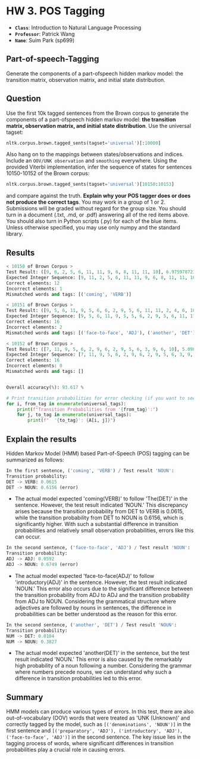 # HW 3. POS Tagging
* __`Class`__: Introduction to Natural Language Processing
* __`Professor`__: Patrick Wang
* __`Name`__: Suim Park (sp699)
## Part-of-speech-Tagging
Generate the components of a part-ofspeech hidden markov model: the transition matrix, observation matrix, and initial state distribution.
## Question
Use the first 10k tagged sentences from the Brown corpus to generate the components of a part-ofspeech hidden markov model: __the transition matrix, observation matrix, and initial state distribution__. Use the universal tagset:
```Python
nltk.corpus.brown.tagged_sents(tagset='universal')[:10000]
```
Also hang on to the mappings between states/observations and indices. Include an `OOV/UNK observation` and `smoothing` everywhere. Using the provided Viterbi implementation, infer the sequence of states for sentences 10150-10152 of the Brown corpus:
```Python
nltk.corpus.brown.tagged_sents(tagset='universal')[10150:10153]
```
and compare against the truth. __Explain why your POS tagger does or does not produce the correct tags__. You may work in a group of 1 or 2. Submissions will be graded without regard for the group size. You should turn in a document (.txt, .md, or .pdf) answering all of the red items above. You should also turn in Python scripts (.py) for each of the blue items. Unless otherwise specified, you may use only numpy and the standard library.

## Results
```Python
< 10150 of Brown Corpus >
Test Result: ([9, 6, 2, 5, 6, 11, 11, 9, 6, 8, 11, 11, 10], 6.975978723562705e-45)
Expected Integer Sequence: [9, 11, 2, 5, 6, 11, 11, 9, 6, 8, 11, 11, 10]
Correct elements: 12
Incorrect elements: 1
Mismatched words and tags: [('coming', 'VERB')]

< 10151 of Brown Corpus >
Test Result: ([9, 5, 6, 11, 9, 5, 6, 6, 2, 9, 5, 6, 11, 11, 2, 4, 6, 10], 1.0399079756652066e-61)
Expected Integer Sequence: [9, 5, 6, 11, 9, 5, 5, 6, 2, 9, 5, 6, 11, 11, 2, 4, 9, 10]
Correct elements: 16
Incorrect elements: 2
Mismatched words and tags: [('face-to-face', 'ADJ'), ('another', 'DET')]

< 10152 of Brown Corpus >
Test Result: ([7, 11, 9, 5, 6, 2, 9, 6, 2, 9, 5, 6, 3, 9, 6, 10], 5.098984326459768e-44)
Expected Integer Sequence: [7, 11, 9, 5, 6, 2, 9, 6, 2, 9, 5, 6, 3, 9, 6, 10]
Correct elements: 16
Incorrect elements: 0
Mismatched words and tags: []


Overall accuracy(%): 93.617 %
```

```Python
# Print transition probabilities for error checking (if you want to see, add this code at the end of the code)
for i, from_tag in enumerate(universal_tags):
    print(f"Transition Probabilities from '{from_tag}':")
    for j, to_tag in enumerate(universal_tags):
        print(f"  '{to_tag}': {A[i, j]}")
```

## Explain the results
Hidden Markov Model (HMM) based Part-of-Speech (POS) tagging can be summarized as follows:
```Python
In the first sentence, ('coming', 'VERB') / Test result 'NOUN':
Transition probability:
DET -> VERB: 0.0615
DET -> NOUN: 0.6156 (error)
```
- The actual model expected 'coming(VERB)' to follow 'The(DET)' in the sentence. However, the test result indicated 'NOUN.' This discrepancy arises because the transition probability from DET to VERB is 0.0615, while the transition probability from DET to NOUN is 0.6156, which is significantly higher. With such a substantial difference in transition probabilities and relatively small observation probabilities, errors like this can occur.
```Python
In the second sentence, ('face-to-face', 'ADJ') / Test result 'NOUN':
Transition probability:
ADJ -> ADJ: 0.0592
ADJ -> NOUN: 0.6749 (error)
```
- The actual model expected 'face-to-face(ADJ)' to follow 'introductory(ADJ)' in the sentence. However, the test result indicated 'NOUN.' This error also occurs due to the significant difference between the transition probability from ADJ to ADJ and the transition probability from ADJ to NOUN. Considering the grammatical structure where adjectives are followed by nouns in sentences, the difference in probabilities can be better understood as the reason for this error.
```Python
In the second sentence, ('another', 'DET') / Test result 'NOUN':
Transition probability:
NUM -> DET: 0.0104
NUM -> NOUN: 0.3827
```
- The actual model expected 'another(DET)' in the sentence, but the test result indicated 'NOUN.' This error is also caused by the remarkably high probability of a noun following a number. Considering the grammar where numbers precede nouns, we can understand why such a difference in transition probabilities led to this error.</br>
## Summary
HMM models can produce various types of errors. In this test, there are also out-of-vocabulary (OOV) words that were treated as 'UNK (Unknown)' and correctly tagged by the model, such as `[('denominations', 'NOUN')]` in the first sentence and `[('preparatory', 'ADJ'), ('introductory', 'ADJ'), ('face-to-face', 'ADJ')]` in the second sentence. The key issue lies in the tagging process of words, where significant differences in transition probabilities play a crucial role in causing errors.
